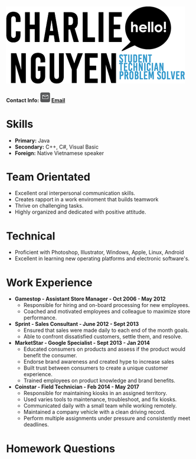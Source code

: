 ![Name Format](name-header-long.png) 
#### Contact Info: ![email-icon](mail-contact-icon.png) [Email](mailto:charliekid19@gmail.com)

# Skills
- **Primary:** Java
- **Secondary:** C++, C#, Visual Basic
- **Foreign:** Native Vietnamese speaker

# Team Orientated
- Excellent oral interpersonal communication skills.
- Creates rapport in a work enviroment that builds teamwork 
- Thrive on challenging tasks. 
- Highly organized and dedicated with positive attitude.

# Technical
- Proficient with Photoshop, Illustrator, Windows, Apple, Linux, Android 
- Excellent in learning new operating platforms and electronic software's. 

# Work Experience
- **Gamestop - Assistant Store Manager - Oct 2006 - May 2012**
    - Responsible for hiring and on-board processing for new employees. 
    - Coached and motivated employees and colleague to maximize store performance.
- **Sprint - Sales Consultant - June 2012 - Sept 2013**
    - Ensured that sales were made daily to each end of the month goals. 
    - Able to confront dissatisfied customers, settle them, and resolve.
- **MarketStar - Google Specialist - Sept 2013 - Jan 2014**
    - Educated consumers on products and assess if the product would benefit the consumer.
    - Endorse brand awareness and created hype to increase sales
    - Built trust between consumers to create a unique customer experience.
    - Trained employees on product knowledge and brand benefits.
- **Coinstar - Field Technician - Feb 2014 - May 2017**
    - Responsible for maintaining kiosks in an assigned territory. 
    - Used varies tools to maintenance, troubleshoot, and fix kiosks. 
    - Communicated daily with a small team while working remotely.
    - Maintained a company vehicle with a clean driving record.
    - Perform multiple assignments under pressure and consistently meet deadlines.
 
 # Homework Questions

